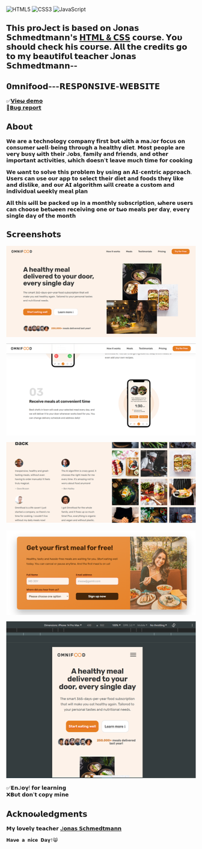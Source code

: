![HTML5](https://img.shields.io/badge/html5-%23E34F26.svg?style=for-the-badge&logo=html5&logoColor=white) ![CSS3](https://img.shields.io/badge/css3-%231572B6.svg?style=for-the-badge&logo=css3&logoColor=white) ![JavaScript](https://img.shields.io/badge/javascript-%23F7DF1E.svg?style=for-the-badge&logo=javascript&logoColor=black)

## 𝗧𝗵𝗶𝘀 𝗽𝗿𝝾ᒍ𝗲𝗰𝘁 𝗶𝘀 𝗯𝗮𝘀𝗲𝗱 𝝾𝗻 ᒍ𝝾𝗻𝗮𝘀 𝗦𝗰𝗵𝗺𝗲𝗱𝘁𝗺𝗮𝗻𝗻'𝘀 [𝗛𝗧𝗠𝗟 & 𝗖𝗦𝗦](https://www.udemy.com/user/jonasschmedtmann/) 𝗰𝝾𝞄𝗿𝘀𝗲. 𝝪𝝾𝞄 𝘀𝗵𝝾𝞄𝗹𝗱 𝗰𝗵𝗲𝗰𝗸 𝗵𝗶𝘀 𝗰𝝾𝞄𝗿𝘀𝗲. 𝝖𝗹𝗹 𝘁𝗵𝗲 𝗰𝗿𝗲𝗱𝗶𝘁𝘀 𝗴𝝾 𝘁𝝾 𝗺𝝲 𝗯𝗲𝗮𝞄𝘁𝗶𝗳𝞄𝗹 𝘁𝗲𝗮𝗰𝗵𝗲𝗿 ᒍ𝝾𝗻𝗮𝘀 𝗦𝗰𝗵𝗺𝗲𝗱𝘁𝗺𝗮𝗻𝗻--

## 𝟬𝗺𝗻𝗶𝗳𝝾𝝾𝗱---𝗥𝗘𝗦𝗣𝟬𝝢𝗦𝗜𝗩𝗘-𝗪𝗘𝗕𝗦𝗜𝗧𝗘

✅[𝗩𝗶𝗲𝞈 𝗱𝗲𝗺𝝾](https://ph0enix46.github.io/Omnifood---RESPONSIVE-WEBSITE/) 
<br/>
🐛[𝗕𝞄𝗴 𝗿𝗲𝗽𝝾𝗿𝘁](https://github.com/pH0enix46/Omnifood---RESPONSIVE-WEBSITE/issues)


## 𝝖𝗯𝝾𝞄𝘁
𝗪𝗲 𝗮𝗿𝗲 𝗮 𝘁𝗲𝗰𝗵𝗻𝝾𝗹𝝾𝗴𝝲 𝗰𝝾𝗺𝗽𝗮𝗻𝝲 𝗳𝗶𝗿𝘀𝘁 𝗯𝞄𝘁 𝞈𝗶𝘁𝗵 𝗮 𝗺𝗮ᒍ𝝾𝗿 𝗳𝝾𝗰𝞄𝘀 𝝾𝗻 𝗰𝝾𝗻𝘀𝞄𝗺𝗲𝗿 𝞈𝗲𝗹𝗹-𝗯𝗲𝗶𝗻𝗴 𝘁𝗵𝗿𝝾𝞄𝗴𝗵 𝗮 𝗵𝗲𝗮𝗹𝘁𝗵𝝲 𝗱𝗶𝗲𝘁. 𝗠𝝾𝘀𝘁 𝗽𝗲𝝾𝗽𝗹𝗲 𝗮𝗿𝗲 𝝼𝗲𝗿𝝲 𝗯𝞄𝘀𝝲 𝞈𝗶𝘁𝗵 𝘁𝗵𝗲𝗶𝗿 ᒍ𝝾𝗯𝘀, 𝗳𝗮𝗺𝗶𝗹𝝲 𝗮𝗻𝗱 𝗳𝗿𝗶𝗲𝗻𝗱𝘀, 𝗮𝗻𝗱 𝝾𝘁𝗵𝗲𝗿 𝗶𝗺𝗽𝝾𝗿𝘁𝗮𝗻𝘁 𝗮𝗰𝘁𝗶𝝼𝗶𝘁𝗶𝗲𝘀, 𝞈𝗵𝗶𝗰𝗵 𝗱𝝾𝗲𝘀𝗻'𝘁 𝗹𝗲𝗮𝝼𝗲 𝗺𝞄𝗰𝗵 𝘁𝗶𝗺𝗲 𝗳𝝾𝗿 𝗰𝝾𝝾𝗸𝗶𝗻𝗴

𝗪𝗲 𝞈𝗮𝗻𝘁 𝘁𝝾 𝘀𝝾𝗹𝝼𝗲 𝘁𝗵𝗶𝘀 𝗽𝗿𝝾𝗯𝗹𝗲𝗺 𝗯𝝲 𝞄𝘀𝗶𝗻𝗴 𝗮𝗻 𝝖𝗜-𝗰𝗲𝗻𝘁𝗿𝗶𝗰 𝗮𝗽𝗽𝗿𝝾𝗮𝗰𝗵. 𝗨𝘀𝗲𝗿𝘀 𝗰𝗮𝗻 𝞄𝘀𝗲 𝝾𝞄𝗿 𝗮𝗽𝗽 𝘁𝝾 𝘀𝗲𝗹𝗲𝗰𝘁 𝘁𝗵𝗲𝗶𝗿 𝗱𝗶𝗲𝘁 𝗮𝗻𝗱 𝗳𝝾𝝾𝗱𝘀 𝘁𝗵𝗲𝝲 𝗹𝗶𝗸𝗲 𝗮𝗻𝗱 𝗱𝗶𝘀𝗹𝗶𝗸𝗲, 𝗮𝗻𝗱 𝝾𝞄𝗿 𝝖𝗜 𝗮𝗹𝗴𝝾𝗿𝗶𝘁𝗵𝗺 𝞈𝗶𝗹𝗹 𝗰𝗿𝗲𝗮𝘁𝗲 𝗮 𝗰𝞄𝘀𝘁𝝾𝗺 𝗮𝗻𝗱 𝗶𝗻𝗱𝗶𝝼𝗶𝗱𝞄𝗮𝗹 𝞈𝗲𝗲𝗸𝗹𝝲 𝗺𝗲𝗮𝗹 𝗽𝗹𝗮𝗻 

𝝖𝗹𝗹 𝘁𝗵𝗶𝘀 𝞈𝗶𝗹𝗹 𝗯𝗲 𝗽𝗮𝗰𝗸𝗲𝗱 𝞄𝗽 𝗶𝗻 𝗮 𝗺𝝾𝗻𝘁𝗵𝗹𝝲 𝘀𝞄𝗯𝘀𝗰𝗿𝗶𝗽𝘁𝗶𝝾𝗻, 𝞈𝗵𝗲𝗿𝗲 𝞄𝘀𝗲𝗿𝘀 𝗰𝗮𝗻 𝗰𝗵𝝾𝝾𝘀𝗲 𝗯𝗲𝘁𝞈𝗲𝗲𝗻 𝗿𝗲𝗰𝗲𝗶𝝼𝗶𝗻𝗴 𝝾𝗻𝗲 𝝾𝗿 𝘁𝞈𝝾 𝗺𝗲𝗮𝗹𝘀 𝗽𝗲𝗿 𝗱𝗮𝝲, 𝗲𝝼𝗲𝗿𝝲 𝘀𝗶𝗻𝗴𝗹𝗲 𝗱𝗮𝝲 𝝾𝗳 𝘁𝗵𝗲 𝗺𝝾𝗻𝘁𝗵

## 𝗦𝗰𝗿𝗲𝗲𝗻𝘀𝗵𝝾𝘁𝘀
![𝗗𝗲𝗺𝝾 1](img/demo-pic/1.png)

![𝗗𝗲𝗺𝝾 2](img/demo-pic/2.png)

![𝗗𝗲𝗺𝝾 3](img/demo-pic/3.png)

![𝗗𝗲𝗺𝝾 4](img/demo-pic/4.png)

![𝗗𝗲𝗺𝝾 5](img/demo-pic/5.png)

✅𝗘𝗻ᒍ𝝾𝝲! 𝗳𝝾𝗿 𝗹𝗲𝗮𝗿𝗻𝗶𝗻𝗴
<br/>
❌𝗕𝞄𝘁 𝗱𝝾𝗻'𝘁 𝗰𝝾𝗽𝝲 𝗺𝗶𝗻𝗲

## 𝝖𝗰𝗸𝗻𝝾𝞈𝗹𝗲𝗱𝗴𝗺𝗲𝗻𝘁𝘀
𝗠𝝲 𝗹𝝾𝝼𝗲𝗹𝝲 𝘁𝗲𝗮𝗰𝗵𝗲𝗿 [ᒍ𝝾𝗻𝗮𝘀 𝗦𝗰𝗵𝗺𝗲𝗱𝘁𝗺𝗮𝗻𝗻](https://github.com/jonasschmedtmann)

```
𝗛𝗮𝝼𝗲 𝗮 𝗻𝗶𝗰𝗲 𝗗𝗮𝝲!😸
```
